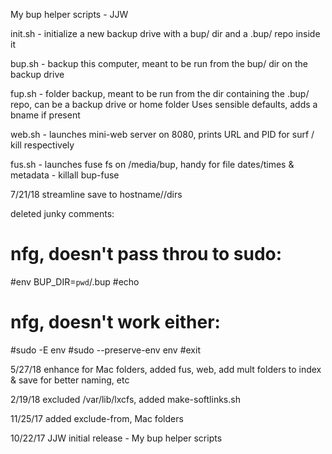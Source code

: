 My bup helper scripts - JJW

init.sh - initialize a new backup drive with a bup/ dir and a .bup/ repo inside it

bup.sh - backup this computer, meant to be run from the bup/ dir on the backup drive

fup.sh - folder backup, meant to be run from the dir containing the .bup/ repo, can be a backup drive or home folder
Uses sensible defaults, adds a bname if present

web.sh - launches mini-web server on 8080, prints URL and PID for surf / kill respectively

fus.sh - launches fuse fs on /media/bup, handy for file dates/times & metadata - killall bup-fuse


7/21/18 streamline save to hostname/<date>/dirs

deleted junky comments:

# nfg, doesn't pass throu to sudo:
#env BUP_DIR=`pwd`/.bup
#echo

# nfg, doesn't work either:
#sudo -E env
#sudo --preserve-env env
#exit

5/27/18 enhance for Mac folders, added fus, web, add mult folders to index & save for better naming, etc

2/19/18 excluded /var/lib/lxcfs, added make-softlinks.sh

11/25/17 added exclude-from, Mac folders

10/22/17 JJW initial release - My bup helper scripts
